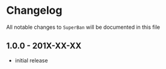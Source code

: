 # Changelog

All notable changes to `SuperBan` will be documented in this file

## 1.0.0 - 201X-XX-XX

- initial release
